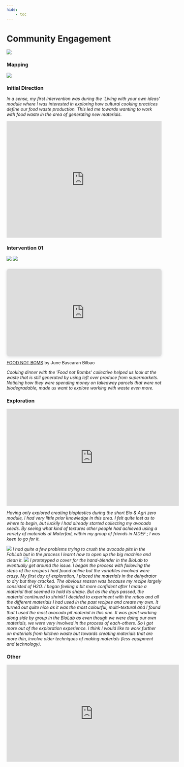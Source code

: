 ```yaml
---
hide:
    - toc
---
```


# **Community Engagement**


![](../images/Community01.png)

<h3>Mapping</h3>

![](../images/Mapping01.jpg)

<h3>Initial Direction</h3>

<i>In a sense, my first intervention was during the 'Living with your own ideas' module where I was interested in exploring how cultural cooking practices define our food waste production. This led me towards wanting to work with food waste in the area of generating new materials.</i>

<div style="padding:75% 0 0 0;position:relative;"><iframe src="https://player.vimeo.com/video/767908279?h=b2821e86cf&amp;badge=0&amp;autopause=0&amp;player_id=0&amp;app_id=58479" frameborder="0" allow="autoplay; fullscreen; picture-in-picture" allowfullscreen style="position:absolute;top:0;left:0;width:100%;height:100%;" title="Seher_Cooking_Habits.mp4"></iframe></div><script src="https://player.vimeo.com/api/player.js"></script>

<h3>Intervention 01</h3>

![](../images/wasteme.jpg)
![](../images/waste2.jpg)

<div style="position: relative; width: 100%; height: 0; padding-top: 56.2500%;
 padding-bottom: 0; box-shadow: 0 2px 8px 0 rgba(63,69,81,0.16); margin-top: 1.6em; margin-bottom: 0.9em; overflow: hidden;
 border-radius: 8px; will-change: transform;">
  <iframe loading="lazy" style="position: absolute; width: 100%; height: 100%; top: 0; left: 0; border: none; padding: 0;margin: 0;"
    src="https:&#x2F;&#x2F;www.canva.com&#x2F;design&#x2F;DAFTg__L2MQ&#x2F;view?embed" allowfullscreen="allowfullscreen" allow="fullscreen">
  </iframe>
</div>
<a href="https:&#x2F;&#x2F;www.canva.com&#x2F;design&#x2F;DAFTg__L2MQ&#x2F;view?utm_content=DAFTg__L2MQ&amp;utm_campaign=designshare&amp;utm_medium=embeds&amp;utm_source=link" target="_blank" rel="noopener">FOOD NOT BOMS</a> by June Bascaran Bilbao

<i>Cooking dinner with the 'Food not Bombs' collective helped us look at the waste that is still generated by using left over produce from supermarkets. Noticing how they were spending money on takeaway parcels that were not biodegradable, made us want to explore working with waste even more.</i>

<h3>Exploration</h3>
<iframe width="560" height="315" src="https://www.youtube.com/embed/J54PSsGmIxs" title="YouTube video player" frameborder="0" allow="accelerometer; autoplay; clipboard-write; encrypted-media; gyroscope; picture-in-picture" allowfullscreen></iframe>

<i>Having only explored creating bioplastics during the short Bio & Agri zero module, I had very little prior knowledge in this area. I felt quite lost as to where to begin, but luckily I had already started collecting my avocado seeds. By seeing what kind of textures other people had achieved using a variety of materials at Materfad, within my group of friends in MDEF ; I was keen to go for it.

![](../images/machine1.png)
I had quite a few problems trying to crush the avocado pits in the FabLab but in the process I learnt how to open up the big machine and clean it.
![](../images/blender.png)
I prototyped a cover for the hand-blender in the BioLab to eventually get around the issue.
I began the process with following the steps of the recipes I had found online but the variables involved were crazy. My first day of exploration, I placed the materials in the dehydrator to dry but they cracked. The obvious reason was because my recipe largely consisted of H2O. I began feeling a bit more confident after I made a material that seemed to hold its shape. But as the days passed, the material continued to shrink! I decided to experiment with the ratios and all the different materials I had used in the past recipes and create my own. It turned out quite nice as it was the most colourful, multi-textural and I found that I used the most avocado pit material in this one. It was great working along side by group in the BioLab as even though we were doing our own materials, we were very involved in the process of each-others. So I got more out of the exploration experience. I think I would like to work further on materials from kitchen waste but towards creating materials that are more thin, involve older techniques of making materials (less equipment and technology).</i>


<h3>Other</h3>

<iframe width="560" height="315" src="https://www.youtube.com/embed/4GvadeXuzXQ?start=19" title="YouTube video player" frameborder="0" allow="accelerometer; autoplay; clipboard-write; encrypted-media; gyroscope; picture-in-picture" allowfullscreen></iframe>
